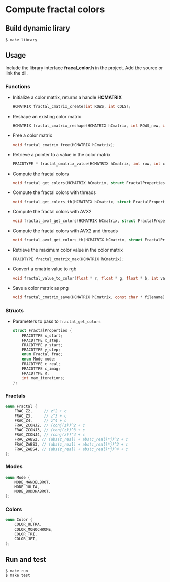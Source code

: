 # Compute fractal colors

## Build dynamic lirary

    $ make library

## Usage

Include the library interface **fracal_color.h** in the project. Add the source or link the dll.

### Functions


- Initialize a color matrix, returns a handle **HCMATRIX**

    ```c
    HCMATRIX fractal_cmatrix_create(int ROWS, int COLS);
    ```

- Reshape an existing color matrix

    ```c
    HCMATRIX fractal_cmatrix_reshape(HCMATRIX hCmatrix, int ROWS_new, int COLS_new);
    ```

- Free a color matrix

    ```c
    void fractal_cmatrix_free(HCMATRIX hCmatrix);
    ```

- Retrieve a pointer to a value in the color matrix

    ```c
    FRACDTYPE * fractal_cmatrix_value(HCMATRIX hCmatrix, int row, int col);
    ```

- Compute the fractal colors

    ```c
    void fractal_get_colors(HCMATRIX hCmatrix, struct FractalProperties * fp);
    ```

- Compute the fractal colors with threads

    ```c
    void fractal_get_colors_th(HCMATRIX hCmatrix, struct FractalProperties * fp, int num_threads);
    ```

- Compute the fractal colors with AVX2

    ```c
    void fractal_avxf_get_colors(HCMATRIX hCmatrix, struct FractalProperties * fp);
    ```

- Compute the fractal colors with AVX2 and threads

    ```c
    void fractal_avxf_get_colors_th(HCMATRIX hCmatrix, struct FractalProperties * fp, int num_threads);
    ```

- Retrieve the maximum color value in the color matrix

    ```c
    FRACDTYPE fractal_cmatrix_max(HCMATRIX hCmatrix);
    ```

- Convert a cmatrix value to rgb

    ```c
    void fractal_value_to_color(float * r, float * g, float * b, int value, enum Color color);
    ```

- Save a color matrix as png

    ```c
    void fractal_cmatrix_save(HCMATRIX hCmatrix, const char * filename);
    ```
    
### Structs

- Parameters to pass to `fractal_get_colors`

    ```c
    struct FractalProperties {
        FRACDTYPE x_start;
        FRACDTYPE x_step;
        FRACDTYPE y_start;
        FRACDTYPE y_step;
        enum Fractal frac;
        enum Mode mode;
        FRACDTYPE c_real;
        FRACDTYPE c_imag;
        FRACDTYPE R;
        int max_iterations;
    };
    ```

### Fractals

```c
enum Fractal {
    FRAC_Z2,     // z^2 + c
    FRAC_Z3,     // z^3 + c
    FRAC_Z4,     // z^4 + c
    FRAC_ZCONJ2, // (conj(z))^2 + c
    FRAC_ZCONJ3, // (conj(z))^3 + c
    FRAC_ZCONJ4, // (conj(z))^4 + c
    FRAC_ZABS2, // (abs(z_real) + abs(c_real)*j)^2 + c
    FRAC_ZABS3, // (abs(z_real) + abs(c_real)*j)^3 + c
    FRAC_ZABS4, // (abs(z_real) + abs(c_real)*j)^4 + c
};
```

### Modes

```c
enum Mode {
    MODE_MANDELBROT,
    MODE_JULIA,
    MODE_BUDDHABROT,
};
```

### Colors

```c
enum Color {
    COLOR_ULTRA,
    COLOR_MONOCHROME,
    COLOR_TRI,
    COLOR_JET,
};
```

## Run and test

    $ make run
    $ make test
